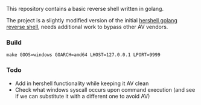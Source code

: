 
This repository contains a basic reverse shell written in golang.

The project is a slightly modified version of the initial [hershell golang reverse shell](https://sysdream.com/news/lab/2018-01-15-en-golang-for-pentests-hershell/), needs additional work to bypass other AV vendors.

### Build
```
make GOOS=windows GOARCH=amd64 LHOST=127.0.0.1 LPORT=9999
```
### Todo
* Add in hershell functionality while keeping it AV clean
* Check what windows syscall occurs upon command execution (and see if we can substitute it with a different one to avoid AV)
